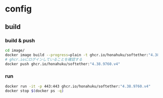# config
## build
### build & push
```sh
cd image/
docker image build --progress=plain -t ghcr.io/honahuku/softether:"4.38.9760.v4" -f Dockerfile --build-arg SERVER_PASS=xxx .
# ghcr.ioにログインしていることを確認する
docker push ghcr.io/honahuku/softether:"4.38.9760.v4"
```
### run
```sh
docker run -it -p 443:443 ghcr.io/honahuku/softether:"4.38.9760.v4"
docker stop $(docker ps -q)
```
